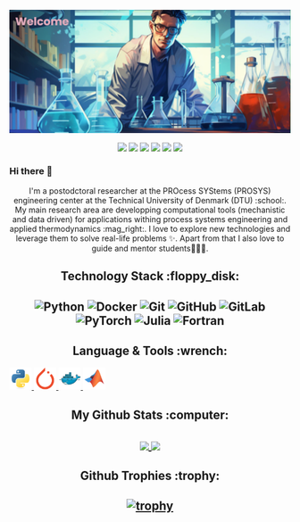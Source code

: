 </p align="center">
<img src="https://github.com/arnaou/arnaou/blob/main/images/banner.png" />

<p align="center">
 <img src="https://badges.pufler.dev/visits/arnaou/arnaou"/> 
<img src="https://badges.pufler.dev/years/arnaou"/>
<img src="https://badges.pufler.dev/repos/arnaou"/>
<img src="https://badges.pufler.dev/commits/monthly/arnaou"/>
<img src="https://hits.seeyoufarm.com/api/count/incr/badge.svg?url=https%3A%2F%2Fgithub.com%2F{arnaou}1212%2Fhit-counter"/>
<img src="https://img.shields.io/github/followers/arnaou?style=flat&logo=-followers&color=green"/>
</p>

### Hi there :wave:

</p>
<p align="center">
  I'm a postodctoral researcher at the PROcess SYStems (PROSYS) engineering center at the Technical University of Denmark (DTU) :school:. My main research area are developping computational tools (mechanistic and data driven) for applications withing process systems engineering and applied thermodynamics :mag_right:.
 I love to explore new technologies and leverage them to solve real-life problems ✨. Apart from that I also love to guide and mentor students👨🏻‍💻.
</p> 

<!--
**arnaou/arnaou** is a ✨ _special_ ✨ repository because its `README.md` (this file) appears on your GitHub profile.

Here are some ideas to get you started:

- 🔭 I’m currently working on ...
- 🌱 I’m currently learning ...
- 👯 I’m looking to collaborate on ...
- 🤔 I’m looking for help with ...
- 💬 Ask me about ...
- 📫 How to reach me: ...
- 😄 Pronouns: ...
- ⚡ Fun fact: ...
-->
<!--
![](https://komarev.com/ghpvc/?username=your-github-arnaou&abbreviated=true)
![GitHub followers](https://img.shields.io/github/followers/arnaou)
-->


<!--
technology stack
-->
<h2 align="center">Technology Stack :floppy_disk: </h2>

<h2 align="center">
 
![Python](https://img.shields.io/badge/%20-Python-34567C?style=flat-square&logo=Python)
![Docker](https://img.shields.io/badge/-Docker-34567C?style=flat-square&logo=docker)
![Git](https://img.shields.io/badge/-Git-34567C?style=flat-square&logo=git)
![GitHub](https://img.shields.io/badge/-GitHub-34567C?style=flat-square&logo=github)
![GitLab](https://img.shields.io/badge/-gitlab-34567C?logo=gitlab)
![PyTorch](https://img.shields.io/badge/-PyTorch-34567C?&logo=pytorch)
![Julia](https://img.shields.io/badge/-Julia-34567C?&logo=julia)
![Fortran](https://img.shields.io/badge/-Fortran-34567C.svg?&logo=fortran)
</h2>

<!--
languages
-->
<h2 align="center">Language & Tools :wrench: </h2>
<p align="left"> 
<a href="https://www.python.org" target="_blank"> <img src="https://github.com/devicons/devicon/blob/master/icons/python/python-original.svg" alt="python" width="40" height="40"/> </a> 
<a href="https://pytorch.org" target="_blank">  <img src="https://github.com/devicons/devicon/blob/master/icons/pytorch/pytorch-original.svg" alt="pytorch" width="40" height="40"/> </a> 
<a href="https://www.docker.com/" target="_blank">  <img src="https://github.com/devicons/devicon/blob/master/icons/docker/docker-original.svg" alt="docker" width="40" height="40"/> </a> 
<a href="https://www.mathworks.com/products/matlab.html" target="_blank">  <img src="https://github.com/devicons/devicon/blob/master/icons/matlab/matlab-original.svg" alt="docker" width="40" height="40"/> </a>  
</p>



<!--
Github stats
-->
<h2 align="center">
  My Github Stats :computer: </h2>
<h2 align="center">
<a href="https://github.com/anuraghazra/github-readme-stats">
  <img height=300 align="center" src="https://github-readme-stats.vercel.app/api?username=arnaou&show=reviews,discussions_started,discussions_answered,prs_merged,prs_merged_percentage&theme=radical&show_icons=true&rank_icon=github&card_width=300" />
</a>
<a href="https://github.com/anuraghazra/convoychat">
  <img height=300 align="center" src="https://github-readme-stats.vercel.app/api/top-langs?username=arnaou&llangs_count=8&card_width=300&theme=radical" />
</a>
</h2>
<!--
Github trophies
-->
<h2 align="center">Github Trophies :trophy: </h2>
<h2 align="center">
 
 [![trophy](https://github-profile-trophy.vercel.app/?username=arnaou&theme=radical)](https://github.com/ryo-ma/github-profile-trophy)
</h2>
